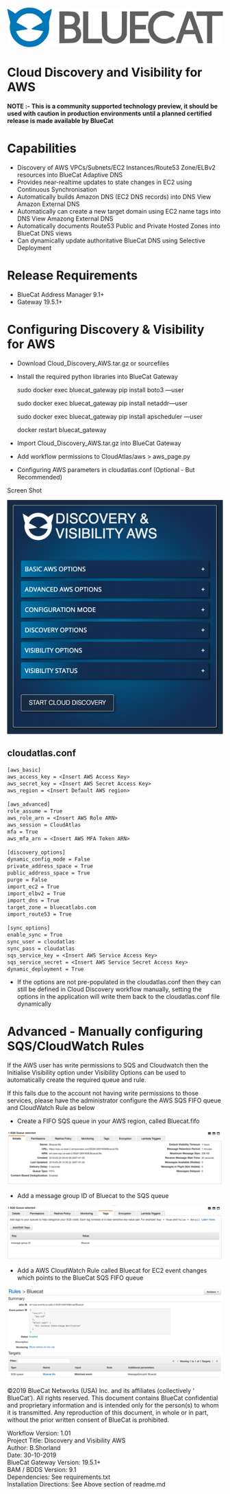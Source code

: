 
![alt text](logo.png "logo")

# Cloud Discovery and Visibility for AWS

**NOTE :- This is a community supported technology preview, it should be used with caution in production environments until a planned certified release is made available by BlueCat**

# Capabilities

- Discovery of AWS VPCs/Subnets/EC2 Instances/Route53 Zone/ELBv2 resources into BlueCat Adaptive DNS
- Provides near-realtime updates to state changes in EC2 using Continuous Synchronisation 
- Automatically builds Amazon DNS (EC2 DNS records) into DNS View Amazon External DNS
- Automatically can create a new target domain using EC2 name tags into DNS View Amazong External DNS
- Automatically documents Route53 Public and Private Hosted Zones into BlueCat DNS views
- Can dynamically update authoritative BlueCat DNS using Selective Deployment

# Release Requirements
- BlueCat Address Manager 9.1+
- Gateway 19.5.1+

# Configuring Discovery & Visibility for AWS

- Download Cloud_Discovery_AWS.tar.gz or sourcefiles
- Install the required python libraries into BlueCat Gateway

	sudo docker exec bluecat_gateway pip install boto3 —user

	sudo docker exec bluecat_gateway pip install netaddr—user

	sudo docker exec bluecat_gateway pip install apscheduler —user

	docker restart bluecat_gateway
	
- Import Cloud_Discovery_AWS.tar.gz into BlueCat Gateway
- Add workflow permissions to CloudAtlas/aws > aws_page.py
- Configuring AWS parameters in cloudatlas.conf (Optional - But Recommended)

Screen Shot

![alt text](workflow.png "workflow")


## cloudatlas.conf

	[aws_basic]
	aws_access_key = <Insert AWS Access Key>
	aws_secret_key = <Insert AWS Secret Access Key>
	aws_region = <Insert Default AWS region>

	[aws_advanced]
	role_assume = True
	aws_role_arn = <Insert AWS Role ARN>
	aws_session = CloudAtlas
	mfa = True
	aws_mfa_arn = <Insert AWS MFA Token ARN>

	[discovery_options]
	dynamic_config_mode = False
	private_address_space = True
	public_address_space = True
	purge = False
	import_ec2 = True
	import_elbv2 = True
	import_dns = True
	target_zone = bluecatlabs.com
	import_route53 = True

	[sync_options]
	enable_sync = True
	sync_user = cloudatlas
	sync_pass = cloudatlas
	sqs_service_key = <Insert AWS Service Access Key>
	sqs_service_secret = <Insert AWS Service Secret Access Key>
	dynamic_deployment = True

- If the options are not pre-populated in the cloudatlas.conf then they can still be defined in Cloud Discovery workflow manually, setting the options in the application will write them back to the cloudatlas.conf file dynamically

# Advanced - Manually configuring SQS/CloudWatch Rules

If the AWS user has write permissions to SQS and Cloudwatch then the Initialise Visibility option under Visibility Options can be used to automatically create the required queue and rule.

If this fails due to the account not having write permissions to those services, please have the administrator configure the AWS SQS FIFO queue and CloudWatch Rule as below

- Create a FIFO SQS queue in your AWS region, called Bluecat.fifo

![alt text](sqs.png "sqs_queue")

- Add a message group ID of Bluecat to the SQS queue

![alt text](id.png "id")

- Add a AWS CloudWatch Rule called Bluecat for EC2 event changes which points to the BlueCat SQS FIFO queue

![alt text](cloudwatch.png "cloudwatch")


<!-- Copyright 2019 BlueCat Networks. All rights reserved. -->

©2019 BlueCat Networks (USA) Inc. and its affiliates (collectively ‘ BlueCat’). All rights reserved. This document contains BlueCat confidential and proprietary information and is intended only for the person(s) to whom it is transmitted. Any reproduction of this document, in whole or in part, without the prior written consent of BlueCat is prohibited.

Workflow Version: 1.01 <br/>
Project Title: Discovery and Visibility AWS <br/>
Author: B.Shorland <br/>
Date: 30-10-2019 <br/>
BlueCat Gateway Version: 19.5.1+ <br/>
BAM / BDDS Version: 9.1 <br/>
Dependencies: See requirements.txt<br/>
Installation Directions: See Above section of readme.md <br/>
